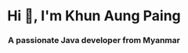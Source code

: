 <h1 align="center">Hi 👋, I'm Khun Aung Paing</h1>
<h3 align="center">A passionate Java developer from Myanmar</h3>

